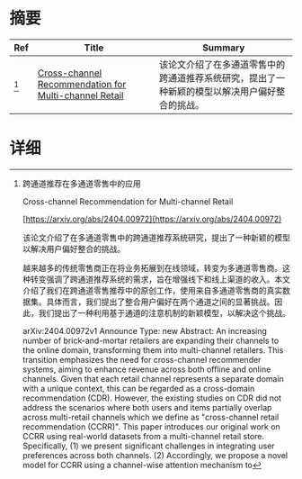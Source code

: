 # 摘要

| Ref | Title | Summary |
| --- | --- | --- |
| [^1] | [Cross-channel Recommendation for Multi-channel Retail](https://arxiv.org/abs/2404.00972) | 该论文介绍了在多通道零售中的跨通道推荐系统研究，提出了一种新颖的模型以解决用户偏好整合的挑战。 |

# 详细

[^1]: 跨通道推荐在多通道零售中的应用

    Cross-channel Recommendation for Multi-channel Retail

    [https://arxiv.org/abs/2404.00972](https://arxiv.org/abs/2404.00972)

    该论文介绍了在多通道零售中的跨通道推荐系统研究，提出了一种新颖的模型以解决用户偏好整合的挑战。

    

    越来越多的传统零售商正在将业务拓展到在线领域，转变为多通道零售商。这种转变强调了跨通道推荐系统的需求，旨在增强线下和线上渠道的收入。本文介绍了我们在跨通道零售推荐中的原创工作，使用来自多通道零售商的真实数据集。具体而言，我们提出了整合用户偏好在两个通道之间的显著挑战。因此，我们提出了一种利用基于通道的注意机制的新颖模型，以解决这个挑战。

    arXiv:2404.00972v1 Announce Type: new  Abstract: An increasing number of brick-and-mortar retailers are expanding their channels to the online domain, transforming them into multi-channel retailers. This transition emphasizes the need for cross-channel recommender systems, aiming to enhance revenue across both offline and online channels. Given that each retail channel represents a separate domain with a unique context, this can be regarded as a cross-domain recommendation (CDR). However, the existing studies on CDR did not address the scenarios where both users and items partially overlap across multi-retail channels which we define as "cross-channel retail recommendation (CCRR)". This paper introduces our original work on CCRR using real-world datasets from a multi-channel retail store. Specifically, (1) we present significant challenges in integrating user preferences across both channels. (2) Accordingly, we propose a novel model for CCRR using a channel-wise attention mechanism to
    

